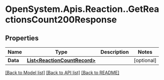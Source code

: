 # OpenSystem.Apis.Reaction..GetReactionsCount200Response

## Properties

Name | Type | Description | Notes
------------ | ------------- | ------------- | -------------
**Data** | [**List&lt;ReactionCountRecord&gt;**](ReactionCountRecord.md) |  | [optional] 

[[Back to Model list]](../README.md#documentation-for-models) [[Back to API list]](../README.md#documentation-for-api-endpoints) [[Back to README]](../README.md)

